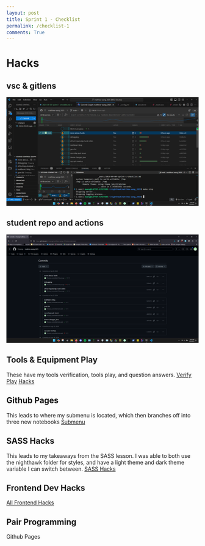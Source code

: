```yaml
---
layout: post
title: Sprint 1 - Checklist
permalink: /checklist-1
comments: True
---
```


# Hacks

## vsc & gitlens

<img src = "images/vsc.png">

## student repo and actions

<img src = "images/repo.png">

## Tools & Equipment Play

These have my tools verification, tools play, and question answers.
<a href = "{{site   .baseurl}}/devops/tools/verify">Verify</a>
<a href = "{{site.baseurl}}/devops/github/pages/play">Play</a>
<a href = "{{site.baseurl}}/devops/hacks">Hacks</a>

## Github Pages

This leads to where my submenu is located, which then branches off into three new notebooks
<a href = "{{site.baseurl}}/">Submenu</a>

## SASS Hacks

This leads to my takeaways from the SASS lesson. I was able to both use the nighthawk folder for styles, and have a light theme and dark theme variable I can switch between.
<a href = "{{site.baseurl}}/2024/09/08/sass-hacks_IPYNB_2_.html">SASS Hacks</a>

## Frontend Dev Hacks

<a href = "{{site.baseurl}}/2024/09/08/frontend-dev_IPYNB_2_.html">All Frontend Hacks</a>

## Pair Programming

<a>Github Pages</a>